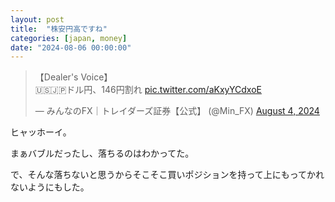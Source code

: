 ```yaml
---
layout: post
title:  "株安円高ですね"
categories: [japan, money]
date: "2024-08-06 00:00:00"
---
```


<blockquote class="twitter-tweet tw-align-center"><p lang="ja" dir="ltr">【Dealer&#39;s Voice】<br>🇺🇸🇯🇵ドル円、146円割れ <a href="https://t.co/aKxyYCdxoE">pic.twitter.com/aKxyYCdxoE</a></p>&mdash; みんなのFX｜トレイダーズ証券【公式】 (@Min_FX) <a href="https://twitter.com/Min_FX/status/1820240682721931750?ref_src=twsrc%5Etfw">August 4, 2024</a></blockquote> <script async src="https://platform.twitter.com/widgets.js" charset="utf-8"></script>

ヒャッホーイ。

まぁバブルだったし、落ちるのはわかってた。

で、そんな落ちないと思うからそこそこ買いポジションを持って上にもってかれないようにもした。


